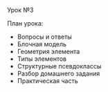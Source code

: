 Урок №3

План урока:

- Вопросы и ответы
- Блочная модель
- Геометрия элемента
- Типы элементов
- Структурные псевдоклассы
- Разбор домашнего задания
- Практическая часть
